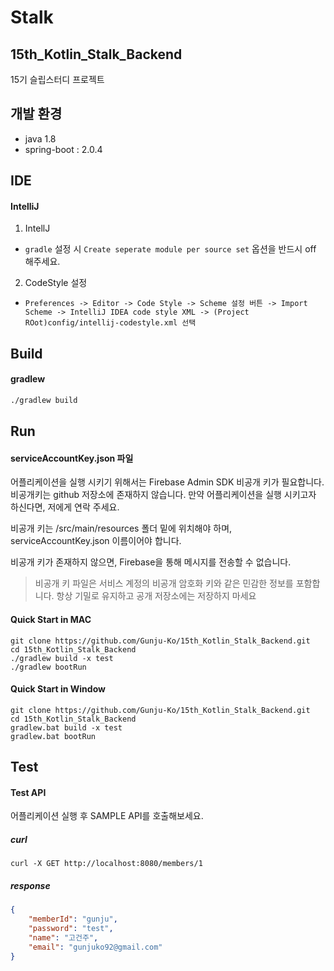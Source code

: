 # Stalk

## 15th_Kotlin_Stalk_Backend
15기 슬립스터디 프로젝트

## 개발 환경
- java 1.8
- spring-boot : 2.0.4

## IDE

#### IntelliJ
1. IntellJ
  * `gradle` 설정 시 `Create seperate module per source set` 옵션을 반드시 off 해주세요. 
2. CodeStyle 설정
  * `Preferences -> Editor -> Code Style -> Scheme 설정 버튼 -> Import Scheme -> IntelliJ IDEA code style XML -> (Project ROot)config/intellij-codestyle.xml 선택`
  
## Build

#### gradlew
```bash
./gradlew build
```

## Run

#### serviceAccountKey.json 파일

어플리케이션을 실행 시키기 위해서는 Firebase Admin SDK 비공개 키가 필요합니다. 비공개키는 github 저장소에 존재하지 않습니다.
만약 어플리케이션을 실행 시키고자 하신다면, 저에게 연락 주세요.

비공개 키는 /src/main/resources 폴더 밑에 위치해야 하며, serviceAccountKey.json 이름이어야 합니다.

비공개 키가 존재하지 않으면, Firebase을 통해 메시지를 전송할 수 없습니다.

> 비공개 키 파일은 서비스 계정의 비공개 암호화 키와 같은 민감한 정보를 포함합니다. 항상 기밀로 유지하고 공개 저장소에는 저장하지 마세요

#### Quick Start in MAC

```
git clone https://github.com/Gunju-Ko/15th_Kotlin_Stalk_Backend.git
cd 15th_Kotlin_Stalk_Backend
./gradlew build -x test
./gradlew bootRun 
```

#### Quick Start in Window

```
git clone https://github.com/Gunju-Ko/15th_Kotlin_Stalk_Backend.git
cd 15th_Kotlin_Stalk_Backend
gradlew.bat build -x test
gradlew.bat bootRun
```

## Test

#### Test API

어플리케이션 실행 후 SAMPLE API를 호출해보세요.

##### curl

``` 
curl -X GET http://localhost:8080/members/1
```

##### response

```json
{
    "memberId": "gunju",
    "password": "test",
    "name": "고건주",
    "email": "gunjuko92@gmail.com"
}
```
